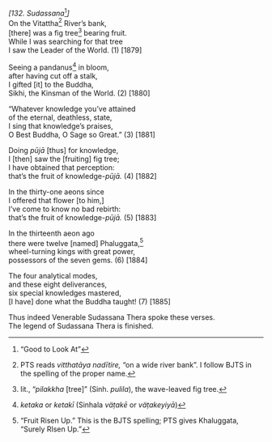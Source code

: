 *\[132. Sudassana*[^1]*\]*  
On the Vitattha[^2] River’s bank,  
\[there\] was a fig tree[^3] bearing fruit.  
While I was searching for that tree  
I saw the Leader of the World. (1) \[1879\]

Seeing a pandanus[^4] in bloom,  
after having cut off a stalk,  
I gifted \[it\] to the Buddha,  
Sikhi, the Kinsman of the World. (2) \[1880\]

“Whatever knowledge you’ve attained  
of the eternal, deathless, state,  
I sing that knowledge’s praises,  
O Best Buddha, O Sage so Great.” (3) \[1881\]

Doing *pūjā* \[thus\] for knowledge,  
I \[then\] saw the \[fruiting\] fig tree;  
I have obtained that perception:  
that’s the fruit of knowledge-*pūjā.* (4) \[1882\]

In the thirty-one aeons since  
I offered that flower \[to him,\]  
I’ve come to know no bad rebirth:  
that’s the fruit of knowledge-*pūjā.* (5) \[1883\]

In the thirteenth aeon ago  
there were twelve \[named\] Phaluggata,[^5]  
wheel-turning kings with great power,  
possessors of the seven gems. (6) \[1884\]

The four analytical modes,  
and these eight deliverances,  
six special knowledges mastered,  
\[I have\] done what the Buddha taught! (7) \[1885\]

Thus indeed Venerable Sudassana Thera spoke these verses.  
The legend of Sudassana Thera is finished.  
[^1]: “Good to Look At”  
[^2]: PTS reads *vitthatāya nadītire,* “on a wide river bank”. I follow
    BJTS in the spelling of the proper name.  
[^3]: lit., “*pilakkha* \[tree\]” (Sinh. *pulila*), the wave-leaved fig
    tree.  
[^4]: *ketaka* or *ketakī* (Sinhala *väṭakē* or *väṭakeyiyā*)  
[^5]: “Fruit Risen Up.” This is the BJTS spelling; PTS gives Khaluggata,
    “Surely RIsen Up.”
